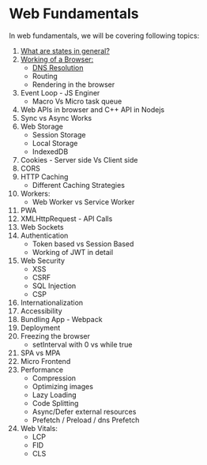 # Web Fundamentals

In web fundamentals, we will be covering following topics:

1. [What are states in general?](https://github.com/ishwarrimal/frontend-interview-preps/tree/main/Web%20Fundamentals/Basics#what-are-states)
2. [Working of a Browser:](https://github.com/ishwarrimal/frontend-interview-preps/tree/main/Web%20Fundamentals/Basics#working-of-a-browser)
   - [DNS Resolution](https://github.com/ishwarrimal/frontend-interview-preps/tree/main/Web%20Fundamentals/Basics#dns-resolution)
   - Routing
   - Rendering in the browser
3. Event Loop - JS Enginer
   - Macro Vs Micro task queue
4. Web APIs in browser and C++ API in Nodejs
5. Sync vs Async Works
6. Web Storage
   - Session Storage
   - Local Storage
   - IndexedDB
7. Cookies - Server side Vs Client side
8. CORS
9. HTTP Caching
   - Different Caching Strategies
10. Workers:
    - Web Worker vs Service Worker
11. PWA
12. XMLHttpRequest - API Calls
13. Web Sockets
14. Authentication
    - Token based vs Session Based
    - Working of JWT in detail
15. Web Security
    - XSS
    - CSRF
    - SQL Injection
    - CSP
16. Internationalization
17. Accessibility
18. Bundling App - Webpack
19. Deployment
20. Freezing the browser
    - setInterval with 0 vs while true
21. SPA vs MPA
22. Micro Frontend
23. Performance
    - Compression
    - Optimizing images
    - Lazy Loading
    - Code Splitting
    - Async/Defer external resources
    - Prefetch / Preload / dns Prefetch
24. Web Vitals:
    - LCP
    - FID
    - CLS
